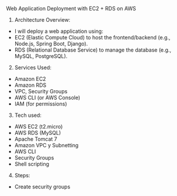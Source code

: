 Web Application Deployment with EC2 + RDS on AWS

1. Architecture Overview:

- I will deploy a web application using:
- EC2 (Elastic Compute Cloud) to host the frontend/backend (e.g., Node.js, Spring Boot, Django).
- RDS (Relational Database Service) to manage the database (e.g., MySQL, PostgreSQL).

2. Services Used:

- Amazon EC2
- Amazon RDS
- VPC, Security Groups
- AWS CLI (or AWS Console)
- IAM (for permissions)

3. Tech used:

- AWS EC2 (t2.micro)
- AWS RDS (MySQL)
- Apache Tomcat 7
- Amazon VPC y Subnetting
- AWS CLI
- Security Groups
- Shell scripting

4. Steps:

- Create security groups


